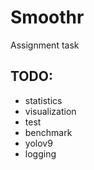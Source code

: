 # Smoothr
Assignment task

## TODO:
- statistics
- visualization
- test
- benchmark
- yolov9
- logging
